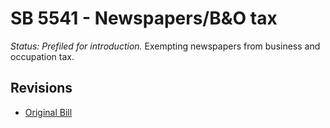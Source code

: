 # SB 5541 - Newspapers/B&O tax
*Status: Prefiled for introduction.*
Exempting newspapers from business and occupation tax.

## Revisions
* [Original Bill](1/)